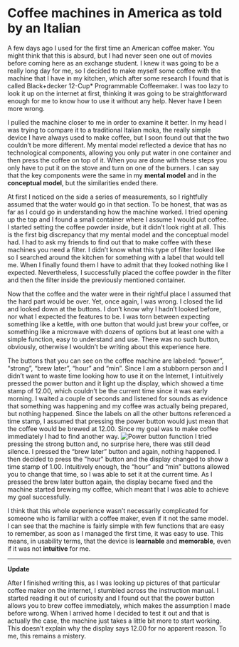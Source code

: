 # Coffee machines in America as told by an Italian

A few days ago I used for the first time an American coffee maker. You might think that this is absurd, but I had never seen one out of movies before coming here as an exchange student. I knew it was going to be a really long day for me, so I decided to make myself some coffee with the machine that I have in my kitchen, which after some research I found that is called Black+decker 12-Cup* Programmable Coffeemaker. I was too lazy to look it up on the internet at first, thinking it was going to be straightforward enough for me to know how to use it without any help. Never have I been more wrong. 

I pulled the machine closer to me in order to examine it better. In my head I was trying to compare it to a traditional Italian moka, the really simple device I have always used to make coffee, but I soon found out that the two couldn’t be more different. My mental model reflected a device that has no technological components, allowing you only put water in one container and then press the coffee on top of it. When you are done with these steps you only have to put it on the stove and turn on one of the burners. I can say that the key components were the same in my **mental model** and in the **conceptual model**, but the similarities ended there. 

At first I noticed on the side a series of measurements, so I rightfully assumed that the water would go in that section. To be honest, that was as far as I could go in understanding how the machine worked. I tried opening up the top and I found a small container where I assume I would put coffee. I started setting the coffee powder inside, but it didn’t look right at all. This is the first big discrepancy that my mental model and the conceptual model had. I had to ask my friends to find out that to make coffee with these machines you need a filter. I didn’t know what this type of filter looked like so I searched around the kitchen for something with a label that would tell me. When I finally found them I have to admit that they looked nothing like I expected. Nevertheless, I successfully placed the coffee powder in the filter and then the filter inside the previously mentioned container.

Now that the coffee and the water were in their rightful place I assumed that the hard part would be over. Yet, once again, I was wrong. I closed the lid and looked down at the buttons. I don’t know why I hadn’t looked before, nor what I expected the features to be. I was torn between expecting something like a kettle, with one button that would just brew your coffee, or something like a microwave with dozens of options but at least one with a simple function, easy to understand and use. There was no such button, obviously, otherwise I wouldn’t be writing about this experience here. 

The buttons that you can see on the coffee machine are labeled: “power”, “strong”, “brew later”, “hour” and “min”. Since I am a stubborn person and I didn’t want to waste time looking how to use it on the Internet, I intuitively pressed the power button and it light up the display, which showed a time stamp of 12.00, which couldn’t be the current time since it was early morning. I waited a couple of seconds and listened for sounds as evidence that something was happening and my coffee was actually being prepared, but nothing happened. Since the labels on all the other buttons referenced a time stamp, I assumed that pressing the power button would just mean that the coffee would be brewed at 12.00. Since my goal was to make coffee immediately I had to find another way. 
![Power button function](https://user-images.githubusercontent.com/112104599/194431304-f37a7377-fe43-4b3c-b7af-07f946497f62.jpg)
I tried pressing the strong button and, no surprise here, there was still dead silence. I pressed the “brew later” button and again, nothing happened. I then decided to press the "hour" button and the display changed to show a time stamp of 1.00. Intuitively enough, the “hour” and “min” buttons allowed you to change that time, so I was able to set it at the current time. As I pressed the brew later button again, the display became fixed and the machine started brewing my coffee, which meant that I was able to achieve my goal successfully.

I think that this whole experience wasn’t necessarily complicated for someone who is familiar with a coffee maker, even if it not the same model. I can see that the machine is fairly simple with few functions that are easy to remember, as soon as I managed the first time, it was easy to use. This means, in usability terms, that the device is **learnable** and **memorable**, even if it was not **intuitive** for me. 

--------------------------------------------------------------------------------------------------------------------------------------------------------------------

**Update**

After I finished writing this, as I was looking up pictures of that particular coffee maker on the internet, I stumbled across the instruction manual. I started reading it out of curiosity and I found out that the power button allows you to brew coffee immediately, which makes the assumption I made before wrong. 
When I arrived home I decided to test it out and that is actually the case, the machine just takes a little bit more to start working. This doesn’t explain why the display says 12.00 for no apparent reason. To me, this remains a mistery.

